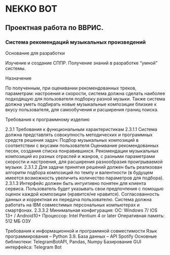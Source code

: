 # NEKKO BOT

## Проектная работа по ВВРИС.

### Система рекомендаций музыкальных произведений

Основание для разработки

Изучение и создание СППР. Получение знаний в разработке “умной” системы.

Назначение

По полученным, при оценивании рекомендованных треков, параметрам: настроения и скорости, система должна сделать наиболее подходящую для пользователя подборку разной музыки. Также система должна уметь подбирать новые музыкальные композиции близкие к вкусу пользователя, для самообучения и расширения границ поиска.

Требования к программному изделию

2.3.1 Требования к функциональным характеристикам
2.3.1.1 Система должна представлять совокупность методических и программных средств решения задач:
Подбор  музыкальных композиций в соответствии с вкусами пользователя
Оценивание рекомендованных песен, создания списка понравившихся.
Рекомендации музыкальных композиций из разных отраслей и жанров, с разными параметрами скорости и настроения, для расширения разнообразия проигрываемой музыки. 
 2.3.1.2 Для задачи принятия решений должен быть реализован алгоритм подбора композиций по темпу и валентности (в будущем имеется возможность увеличить количество параметров для подбора). 
 2.3.1.3 Интерфейс должен быть интуитивно понятен для клиента сервиса. Пользователь будет указывать свои предпочтения с помощью оценок каждой композиции (нравится/не нравится). Согласованность данных и корректная их передача пользователю. Система должна работать на IBM совместимых персональных компьютерах и смартфонах. 
2.3.3.2 Минимальная конфигурация:
ОС: Windows 7/ IOS 13+ / Android10+
Процессор: Intel Pentium 4 or later
Оперативная память: 512 МБ ОЗУ
	
Требования к информационной и программной совместимости
Язык программирования – Python 3.9.
База данных – API Spotify
Основные библиотеки: TelegramBotAPI, Pandas, Numpy
Базирование GUI интерфейса: Telegram Bot


